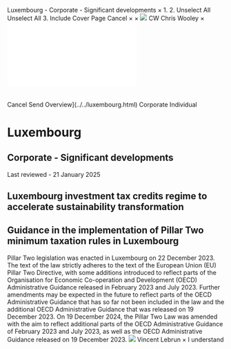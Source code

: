 Luxembourg - Corporate - Significant developments
×
1.
2.
Unselect All
Unselect All
3.
Include Cover Page
Cancel
×
×
![](../../-/media/world-wide-tax-summaries/attachments/global---chris-wooley.ashx%3Frev=ac5e5f3223b34096b1afc2a6009c7320&revision=ac5e5f32-23b3-4096-b1af-c2a6009c7320&hash=859B7ADC84DC2CBEC9760E9E6EE7DE6D0A8BFCDF)
CW
Chris Wooley
×
![](significant-developments.html)
######
Cancel
Send
Overview](../../luxembourg.html)
Corporate
Individual
# Luxembourg
## Corporate - Significant developments
Last reviewed - 21 January 2025
## Luxembourg investment tax credits regime to accelerate sustainability transformation
## Guidance in the implementation of Pillar Two minimum taxation rules in Luxembourg
Pillar Two legislation was enacted in Luxembourg on 22 December 2023.
The text of the law strictly adheres to the text of the European Union (EU) Pillar Two Directive, with some additions introduced to reflect parts of the Organisation for Economic Co-operation and Development (OECD) Administrative Guidance released in February 2023 and July 2023.
Further amendments may be expected in the future to reflect parts of the OECD Administrative Guidance that has so far not been included in the law and the additional OECD Administrative Guidance that was released on 19 December 2023.
On 19 December 2024, the Pillar Two Law was amended with the aim to reflect additional parts of the OECD Administrative Guidance of February 2023 and July 2023, as well as the OECD Administrative Guidance released on 19 December 2023.
![](../../-/media/world-wide-tax-summaries/luxembourgvincent-lebrunluxembourg--vincent-lebrunjpg20231004143008249.ashx%3Frev=f848a3728ff0455cb465b82310d90583&revision=f848a372-8ff0-455c-b465-b82310d90583&hash=38E1784644A138D156D05033D4FBFF59804F45A1)
Vincent Lebrun
×
I understand